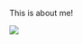 This is about me!










[![](https://visitcount.itsvg.in/api?id=everyting123&label=Stat&color=2&icon=0&pretty=false)](https://visitcount.itsvg.in)
